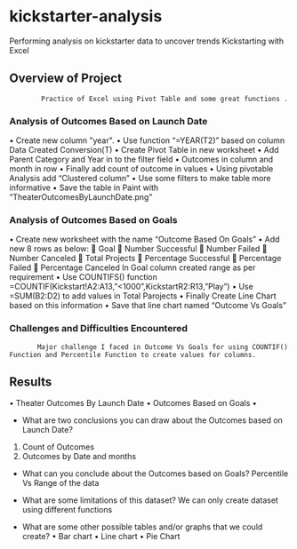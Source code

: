 # kickstarter-analysis
Performing analysis on kickstarter data to uncover trends
Kickstarting with Excel


## Overview of Project
            Practice of Excel using Pivot Table and some great functions .      

### Analysis of Outcomes Based on Launch Date
•	Create new column "year".
•	Use function “=YEAR(T2)” based on column Data Created Conversion(T)
•	Create Pivot Table in new worksheet
•	Add Parent Category and Year in to the filter field
•	Outcomes in column and month in row
•	Finally add count of outcome in values
•	Using pivotable Analysis add “Clustered column”
•	Use some filters to make table more informative
•	Save the table in Paint with “TheaterOutcomesByLaunchDate.png”
         

### Analysis of Outcomes Based on Goals
•	Create new worksheet with the name “Outcome Based On Goals”
•	Add new 8 rows as below:
	Goal
	Number Successful
	Number Failed
	Number Canceled
	Total Projects
	Percentage Successful
	Percentage Failed
	Percentage Canceled
In Goal column created range as per requirement
•	Use COUNTIFS() function
        =COUNTIF(Kickstart!A2:A13,”<1000”,KickstartR2:R13,”Play”)
•	Use =SUM(B2:D2) to add values in Total Parojects
•	Finally Create Line Chart based on this information
•	Save that line chart named “Outcome Vs Goals”




### Challenges and Difficulties Encountered
           Major challenge I faced in Outcome Vs Goals for using COUNTIF() Function and Percentile Function to create values for columns.



## Results
•	Theater Outcomes By Launch Date
•	Outcomes Based on Goals
•	

- What are two conclusions you can draw about the Outcomes based on Launch Date?
1.	Count of Outcomes
2.	Outcomes by Date and months

- What can you conclude about the Outcomes based on Goals?
      Percentile Vs Range of the data

- What are some limitations of this dataset?
   We can only create dataset using different functions

- What are some other possible tables and/or graphs that we could create?
•	Bar chart
•	Line chart
•	Pie Chart

